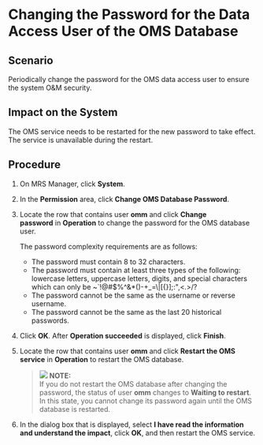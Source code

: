 # Changing the Password for the Data Access User of the OMS Database<a name="EN-US_TOPIC_0221415061"></a>

## Scenario<a name="section623381471013"></a>

Periodically change the password for the OMS data access user to ensure the system O&M security.

## Impact on the System<a name="section5745835010120"></a>

The OMS service needs to be restarted for the new password to take effect. The service is unavailable during the restart.

## Procedure<a name="section2407101410135"></a>

1.  On MRS Manager, click  **System**.
2.  In the  **Permission** area, click **Change OMS Database Password**.
3.  Locate the row that contains user  **omm** and click **Change password** in **Operation**  to change the password for the OMS database user.

    The password complexity requirements are as follows:

    -   The password must contain 8 to 32 characters.
    -   The password must contain at least three types of the following: lowercase letters, uppercase letters, digits, and special characters which can only be \~\`!@\#$%^&\*\(\)-+\_=\\|\[\{\}\];:",<.\>/?
    -   The password cannot be the same as the username or reverse username.
    -   The password cannot be the same as the last 20 historical passwords.

4.  Click  **OK**. After **Operation succeeded** is displayed, click **Finish**.
5.  Locate the row that contains user  **omm** and click **Restart the OMS service** in **Operation**  to restart the OMS database.

    >![](/images/icon-note.gif) **NOTE:**   
    >If you do not restart the OMS database after changing the password, the status of user  **omm** changes to **Waiting to restart**. In this state, you cannot change its password again until the OMS database is restarted.  

6.  In the dialog box that is displayed, select  **I have read the information and understand the impact**, click **OK**, and then restart the OMS service.

